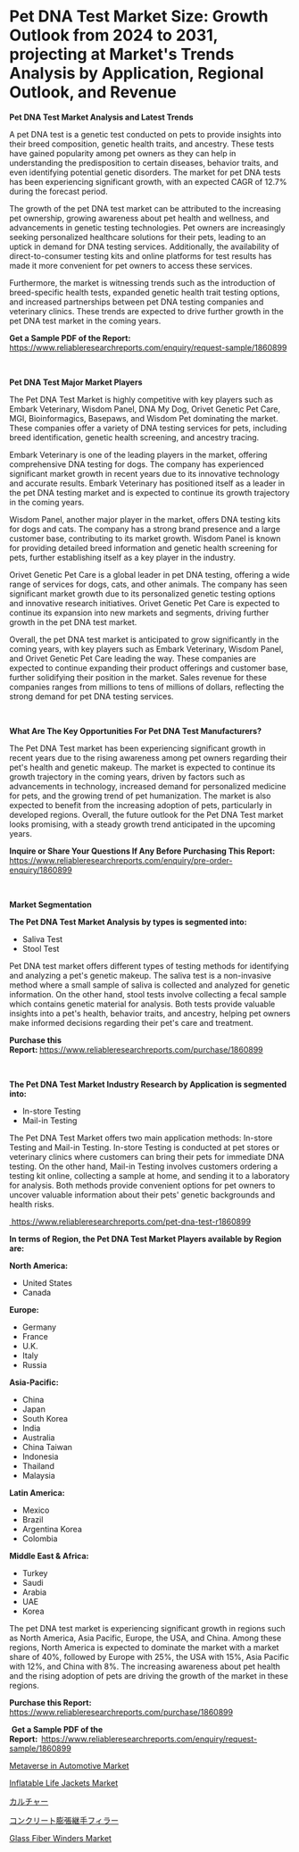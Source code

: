 <p><h1>Pet DNA Test Market Size: Growth Outlook from 2024 to 2031, projecting at Market's Trends Analysis by Application, Regional Outlook, and Revenue</h1></p><p><strong>Pet DNA Test Market Analysis and Latest Trends</strong></p>
<p><p>A pet DNA test is a genetic test conducted on pets to provide insights into their breed composition, genetic health traits, and ancestry. These tests have gained popularity among pet owners as they can help in understanding the predisposition to certain diseases, behavior traits, and even identifying potential genetic disorders. The market for pet DNA tests has been experiencing significant growth, with an expected CAGR of 12.7% during the forecast period.</p><p>The growth of the pet DNA test market can be attributed to the increasing pet ownership, growing awareness about pet health and wellness, and advancements in genetic testing technologies. Pet owners are increasingly seeking personalized healthcare solutions for their pets, leading to an uptick in demand for DNA testing services. Additionally, the availability of direct-to-consumer testing kits and online platforms for test results has made it more convenient for pet owners to access these services.</p><p>Furthermore, the market is witnessing trends such as the introduction of breed-specific health tests, expanded genetic health trait testing options, and increased partnerships between pet DNA testing companies and veterinary clinics. These trends are expected to drive further growth in the pet DNA test market in the coming years.</p></p>
<p><strong>Get a Sample PDF of the Report:&nbsp;</strong> <a href="https://www.reliableresearchreports.com/enquiry/request-sample/1860899">https://www.reliableresearchreports.com/enquiry/request-sample/1860899</a></p>
<p>&nbsp;</p>
<p><strong>Pet DNA Test Major Market Players</strong></p>
<p><p>The Pet DNA Test Market is highly competitive with key players such as Embark Veterinary, Wisdom Panel, DNA My Dog, Orivet Genetic Pet Care, MGI, Bioinformagics, Basepaws, and Wisdom Pet dominating the market. These companies offer a variety of DNA testing services for pets, including breed identification, genetic health screening, and ancestry tracing.</p><p>Embark Veterinary is one of the leading players in the market, offering comprehensive DNA testing for dogs. The company has experienced significant market growth in recent years due to its innovative technology and accurate results. Embark Veterinary has positioned itself as a leader in the pet DNA testing market and is expected to continue its growth trajectory in the coming years.</p><p>Wisdom Panel, another major player in the market, offers DNA testing kits for dogs and cats. The company has a strong brand presence and a large customer base, contributing to its market growth. Wisdom Panel is known for providing detailed breed information and genetic health screening for pets, further establishing itself as a key player in the industry.</p><p>Orivet Genetic Pet Care is a global leader in pet DNA testing, offering a wide range of services for dogs, cats, and other animals. The company has seen significant market growth due to its personalized genetic testing options and innovative research initiatives. Orivet Genetic Pet Care is expected to continue its expansion into new markets and segments, driving further growth in the pet DNA test market.</p><p>Overall, the pet DNA test market is anticipated to grow significantly in the coming years, with key players such as Embark Veterinary, Wisdom Panel, and Orivet Genetic Pet Care leading the way. These companies are expected to continue expanding their product offerings and customer base, further solidifying their position in the market. Sales revenue for these companies ranges from millions to tens of millions of dollars, reflecting the strong demand for pet DNA testing services.</p></p>
<p>&nbsp;</p>
<p><strong>What Are The Key Opportunities For Pet DNA Test Manufacturers?</strong></p>
<p><p>The Pet DNA Test market has been experiencing significant growth in recent years due to the rising awareness among pet owners regarding their pet's health and genetic makeup. The market is expected to continue its growth trajectory in the coming years, driven by factors such as advancements in technology, increased demand for personalized medicine for pets, and the growing trend of pet humanization. The market is also expected to benefit from the increasing adoption of pets, particularly in developed regions. Overall, the future outlook for the Pet DNA Test market looks promising, with a steady growth trend anticipated in the upcoming years.</p></p>
<p><strong>Inquire or Share Your Questions If Any Before Purchasing This Report:</strong> <a href="https://www.reliableresearchreports.com/enquiry/pre-order-enquiry/1860899">https://www.reliableresearchreports.com/enquiry/pre-order-enquiry/1860899</a></p>
<p>&nbsp;</p>
<p><strong>Market Segmentation</strong></p>
<p><strong>The Pet DNA Test Market Analysis by types is segmented into:</strong></p>
<p><ul><li>Saliva Test</li><li>Stool Test</li></ul></p>
<p><p>Pet DNA test market offers different types of testing methods for identifying and analyzing a pet's genetic makeup. The saliva test is a non-invasive method where a small sample of saliva is collected and analyzed for genetic information. On the other hand, stool tests involve collecting a fecal sample which contains genetic material for analysis. Both tests provide valuable insights into a pet's health, behavior traits, and ancestry, helping pet owners make informed decisions regarding their pet's care and treatment.</p></p>
<p><strong>Purchase this Report:&nbsp;</strong><a href="https://www.reliableresearchreports.com/purchase/1860899">https://www.reliableresearchreports.com/purchase/1860899</a></p>
<p>&nbsp;</p>
<p><strong>The Pet DNA Test Market Industry Research by Application is segmented into:</strong></p>
<p><ul><li>In-store Testing</li><li>Mail-in Testing</li></ul></p>
<p><p>The Pet DNA Test Market offers two main application methods: In-store Testing and Mail-in Testing. In-store Testing is conducted at pet stores or veterinary clinics where customers can bring their pets for immediate DNA testing. On the other hand, Mail-in Testing involves customers ordering a testing kit online, collecting a sample at home, and sending it to a laboratory for analysis. Both methods provide convenient options for pet owners to uncover valuable information about their pets' genetic backgrounds and health risks.</p></p>
<p><a href="https://www.reliableresearchreports.com/pet-dna-test-r1860899">&nbsp;https://www.reliableresearchreports.com/pet-dna-test-r1860899</a></p>
<p><strong>In terms of Region, the Pet DNA Test Market Players available by Region are:</strong></p>
<p>
    <p> <strong> North America: </strong>
        <ul>
            <li>United States</li>
            <li>Canada</li>
        </ul>
        </p> 
    <p> <strong> Europe: </strong>
        <ul>
            <li>Germany</li>
            <li>France</li>
            <li>U.K.</li>
            <li>Italy</li>
            <li>Russia</li>
        </ul>
        </p> 
    <p> <strong> Asia-Pacific: </strong>
        <ul>
            <li>China</li>
            <li>Japan</li>
            <li>South Korea</li>
            <li>India</li>
            <li>Australia</li>
            <li>China Taiwan</li>
            <li>Indonesia</li>
            <li>Thailand</li>
            <li>Malaysia</li>
        </ul>
        </p> 
    <p> <strong> Latin America: </strong>
        <ul>
            <li>Mexico</li>
            <li>Brazil</li>
            <li>Argentina Korea</li>
            <li>Colombia</li>
        </ul>
        </p> 
    <p> <strong> Middle East & Africa: </strong>
        <ul>
            <li>Turkey</li>
            <li>Saudi</li>
            <li>Arabia</li>
            <li>UAE</li>
            <li>Korea</li>
        </ul>
    </p>
    </p>
<p><p>The pet DNA test market is experiencing significant growth in regions such as North America, Asia Pacific, Europe, the USA, and China. Among these regions, North America is expected to dominate the market with a market share of 40%, followed by Europe with 25%, the USA with 15%, Asia Pacific with 12%, and China with 8%. The increasing awareness about pet health and the rising adoption of pets are driving the growth of the market in these regions.</p></p>
<p><strong>Purchase this Report: </strong><a href="https://www.reliableresearchreports.com/purchase/1860899">https://www.reliableresearchreports.com/purchase/1860899</a></p>
<p>&nbsp;<strong>Get a Sample PDF of the Report:&nbsp;&nbsp;</strong><a href="https://www.reliableresearchreports.com/enquiry/request-sample/1860899">https://www.reliableresearchreports.com/enquiry/request-sample/1860899</a></p>
<p><strong></strong></p>
<p><p><a href="https://github.com/Airanohannonzb68e5pb53oc1/Market-Research-Report-List-2/blob/main/metaverse-in-automotive-market.md">Metaverse in Automotive Market</a></p><p><a href="https://issuu.com/reportprime-2/docs/inflatable-life-jackets-market-size-2030.pptx">Inflatable Life Jackets Market</a></p><p><a href="https://github.com/AriMuller2009/Market-Research-Report-List-1/blob/main/612962660284.md">カルチャー</a></p><p><a href="https://github.com/bucuel854722/Market-Research-Report-List-2/blob/main/944249660283.md">コンクリート膨張継手フィラー</a></p><p><a href="https://www.linkedin.com/pulse/decoding-glass-fiber-winders-market-metrics-share-trends-growth-djh5c?trackingId=sBWrKyRNUkMAIuiIijihUA%3D%3D">Glass Fiber Winders Market</a></p></p>